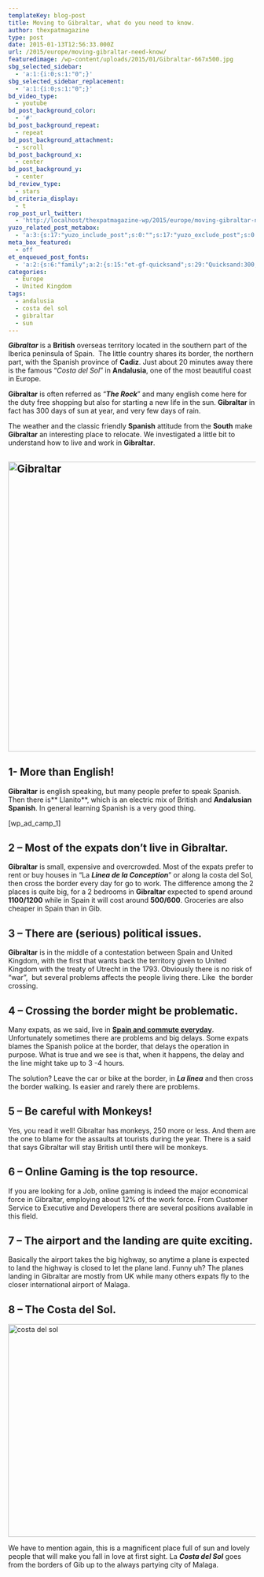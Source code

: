 ```yaml
---
templateKey: blog-post
title: Moving to Gibraltar, what do you need to know.
author: thexpatmagazine
type: post
date: 2015-01-13T12:56:33.000Z
url: /2015/europe/moving-gibraltar-need-know/
featuredimage: /wp-content/uploads/2015/01/Gibraltar-667x500.jpg
sbg_selected_sidebar:
  - 'a:1:{i:0;s:1:"0";}'
sbg_selected_sidebar_replacement:
  - 'a:1:{i:0;s:1:"0";}'
bd_video_type:
  - youtube
bd_post_background_color:
  - '#'
bd_post_background_repeat:
  - repeat
bd_post_background_attachment:
  - scroll
bd_post_background_x:
  - center
bd_post_background_y:
  - center
bd_review_type:
  - stars
bd_criteria_display:
  - t
rop_post_url_twitter:
  - 'http://localhost/thexpatmagazine-wp/2015/europe/moving-gibraltar-need-know/?utm_source=ReviveOldPost&utm_medium=social&utm_campaign=ReviveOldPost'
yuzo_related_post_metabox:
  - 'a:3:{s:17:"yuzo_include_post";s:0:"";s:17:"yuzo_exclude_post";s:0:"";s:21:"yuzo_disabled_related";N;}'
meta_box_featured:
  - off
et_enqueued_post_fonts:
  - 'a:2:{s:6:"family";a:2:{s:15:"et-gf-quicksand";s:29:"Quicksand:300,regular,500,700";s:10:"et-gf-lato";s:75:"Lato:100,100italic,300,300italic,regular,italic,700,700italic,900,900italic";}s:6:"subset";a:2:{i:0;s:5:"latin";i:1;s:9:"latin-ext";}}'
categories:
  - Europe
  - United Kingdom
tags:
  - andalusia
  - costa del sol
  - gibraltar
  - sun
---
```


_**Gibraltar**_ is a **British** overseas territory located in the southern part of the Iberica peninsula of Spain.  The little country shares its border, the northern part, with the Spanish province of **Cadiz**. Just about 20 minutes away there is the famous &#8220;_Costa del Sol_&#8221; in **Andalusia**, one of the most beautiful coast in Europe.<!--more-->

**Gibraltar** is often referred as &#8220;_**The Rock**_&#8221; and many english come here for the duty free shopping but also for starting a new life in the sun. **Gibraltar** in fact has 300 days of sun at year, and very few days of rain.

The weather and the classic friendly **Spanish** attitude from the **South** make **Gibraltar** an interesting place to relocate. We investigated a little bit to understand how to live and work in **Gibraltar**.

## [<img class="alignnone size-large wp-image-392" src="http://localhost/thexpatmagazine-wp/wp-content/uploads/2015/01/Gibraltar-1024x768.jpg" alt="Gibraltar" width="785" height="589" srcset="http://localhost/thexpatmagazine-wp/wp-content/uploads/2015/01/Gibraltar-1024x768.jpg 1024w, http://localhost/thexpatmagazine-wp/wp-content/uploads/2015/01/Gibraltar-300x225.jpg 300w, http://localhost/thexpatmagazine-wp/wp-content/uploads/2015/01/Gibraltar-768x576.jpg 768w, http://localhost/thexpatmagazine-wp/wp-content/uploads/2015/01/Gibraltar-667x500.jpg 667w, http://localhost/thexpatmagazine-wp/wp-content/uploads/2015/01/Gibraltar-800x600.jpg 800w, http://localhost/thexpatmagazine-wp/wp-content/uploads/2015/01/Gibraltar.jpg 1280w" sizes="(max-width: 785px) 100vw, 785px" />][1]

## 1- More than English!

**Gibraltar** is english speaking, but many people prefer to speak Spanish. Then there is** Llanito**, which is an electric mix of British and **Andalusian** **Spanish**. In general learning Spanish is a very good thing.

[wp\_ad\_camp_1]

## 2 &#8211; Most of the expats don&#8217;t live in Gibraltar.

**Gibraltar** is small, expensive and overcrowded. Most of the expats prefer to rent or buy houses in &#8220;La _**Linea de la Conception**_&#8221; or along la costa del Sol, then cross the border every day for go to work. The difference among the 2 places is quite big, for a 2 bedrooms in **Gibraltar** expected to spend around **1100/1200** while in Spain it will cost around **500/600**. Groceries are also cheaper in Spain than in Gib.

## 3 &#8211; There are (serious) political issues.

**Gibraltar** is in the middle of a contestation between Spain and United Kingdom, with the first that wants back the territory given to United Kingdom with the treaty of Utrecht in the 1793. Obviously there is no risk of &#8220;war&#8221;,  but several problems affects the people living there. Like  the border crossing.

## 4 &#8211; Crossing the border might be problematic.

Many expats, as we said, live in <span style="text-decoration: underline;"><strong>Spain and commute everyday</strong></span>. Unfortunately sometimes there are problems and big delays. Some expats blames the Spanish police at the border, that delays the operation in purpose. What is true and we see is that, when it happens, the delay and the line might take up to 3 -4 hours.

The solution? Leave the car or bike at the border, in _**La linea**_ and then cross the border walking. Is easier and rarely there are problems.

## 5 &#8211; Be careful with Monkeys!

Yes, you read it well! Gibraltar has monkeys, 250 more or less. And them are the one to blame for the assaults at tourists during the year. There is a said that says Gibraltar will stay British until there will be monkeys.

## 6 &#8211; Online Gaming is the top resource.

If you are looking for a Job, online gaming is indeed the major economical force in Gibraltar, employing about 12% of the work force. From Customer Service to Executive and Developers there are several positions available in this field.

## 7 &#8211; The airport and the landing are quite exciting.

Basically the airport takes the big highway, so anytime a plane is expected to land the highway is closed to let the plane land. Funny uh? The planes landing in Gibraltar are mostly from UK while many others expats fly to the closer international airport of Malaga.

## 8 &#8211; The Costa del Sol.

[<img class="alignnone size-large wp-image-391" src="http://localhost/thexpatmagazine-wp/wp-content/uploads/2015/01/costa-del-sol-1024x564.jpg" alt="costa del sol" width="785" height="432" srcset="http://localhost/thexpatmagazine-wp/wp-content/uploads/2015/01/costa-del-sol-1024x564.jpg 1024w, http://localhost/thexpatmagazine-wp/wp-content/uploads/2015/01/costa-del-sol-300x165.jpg 300w, http://localhost/thexpatmagazine-wp/wp-content/uploads/2015/01/costa-del-sol-768x423.jpg 768w, http://localhost/thexpatmagazine-wp/wp-content/uploads/2015/01/costa-del-sol-908x500.jpg 908w, http://localhost/thexpatmagazine-wp/wp-content/uploads/2015/01/costa-del-sol.jpg 1280w" sizes="(max-width: 785px) 100vw, 785px" />][2]

We have to mention again, this is a magnificent place full of sun and lovely people that will make you fall in love at first sight. La _**Costa del Sol**_ goes from the borders of Gib up to the always partying city of Malaga.

[1]: http://localhost/thexpatmagazine-wp/wp-content/uploads/2015/01/Gibraltar.jpg
[2]: http://localhost/thexpatmagazine-wp/wp-content/uploads/2015/01/costa-del-sol.jpg
